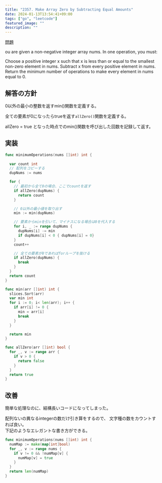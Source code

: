 ```yaml
---
title: "2357. Make Array Zero by Subtracting Equal Amounts"
date: 2024-01-13T13:54:41+09:00
tags: ["go", "leetcode"]
featured_image: ""
description: ""
---
```


[問題](https://leetcode.com/problems/make-array-zero-by-subtracting-equal-amounts/)

ou are given a non-negative integer array nums. In one operation, you must:

Choose a positive integer x such that x is less than or equal to the smallest non-zero element in nums.
Subtract x from every positive element in nums.
Return the minimum number of operations to make every element in nums equal to 0.

## 解答の方針

0以外の最小の整数を返すmin()関数を定義する。

全ての要素が0になったらtrueを返す`allZero()`関数を定義する。

allZero = true となった時点でのmin()関数を呼び出した回数を記録して返す。


## 実装

```go
func minimumOperations(nums []int) int {
  
  var count int
  // 配列をコピーする
  dupNums := nums

  for {
    // 最初から全て0の場合、ここでcountを返す
    if allZero(dupNums) {
      return count
    }

    // 0以外の最小値を取り出す 
    min := min(dupNums)

    // 要素からminを引いて、マイナスになる場合は0を代入する
    for i, _ := range dupNums {
      dupNums[i] -= min
      if dupNums[i] < 0 { dupNums[i] = 0}
    }
    count++

    // 全ての要素が0であればforループを抜ける
    if allZero(dupNums) {
      break
    }
  }
  return count
}

func min(arr []int) int {
  slices.Sort(arr)
  var min int
  for i := 0; i< len(arr); i++ {
    if arr[i] != 0 {
      min = arr[i]
      break
    }
  }

  return min
}

func allZero(arr []int) bool {
  for _, v := range arr {
    if v > 0 {
      return false
    }
  }
  return true
}
```


## 改善
簡単な処理なのに、結構長いコードになってしまった。

配列ないの異なるintegerの数だけ引き算をするので、
文字種の数をカウントすれば良い。  
下記のようなエレガントな書き方ができる。
```go
func minimumOperations(nums []int) int {
  numMap := make(map[int]bool)
  for _, v := range nums {
    if v != 0 && !numMap[v] {
      numMap[v] = true
    }
  }
  return len(numMap)
}
```